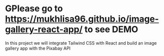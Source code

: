 # GPlease go to https://mukhlisa96.github.io/image-gallery-react-app/ to see DEMO

In this project we will integrate Tailwind CSS with React and build an image gallery app with the Pixabay API
